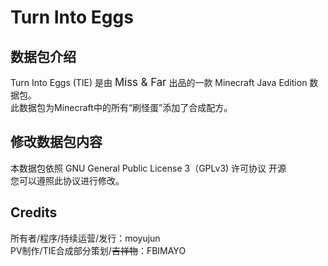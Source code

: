 # Turn Into Eggs
<h2>数据包介绍</h2>
Turn Into Eggs (TIE) 是由 <big>Miss & Far</big> 出品的一款 Minecraft Java Edition 数据包。<br>
此数据包为Minecraft中的所有“刷怪蛋”添加了合成配方。
<h2>修改数据包内容</h2>
本数据包依照 GNU General Public License 3（GPLv3) 许可协议 开源<br>
您可以遵照此协议进行修改。
<h2>Credits</h2>
所有者/程序/持续运营/发行：moyujun<br>
PV制作/TIE合成部分策划/<s>吉祥物</s>：FBIMAYO
